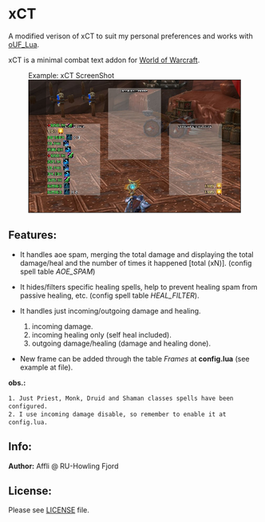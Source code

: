 # xCT

 A modified verison of xCT to suit my personal preferences and works with [oUF_Lua](https://github.com/PedroZC90/oUF_Lua).

 xCT is a minimal combat text addon for [World of Warcraft](https://worldofwarcraft.com/en-us/).

<figure>
	<figcaption>Example: xCT ScreenShot</figcaption>
	<img src="./media/xct.jpg" width="800px" alt="xCT ScreenShot" border="1px solid black"/>
</figure>

## Features:

 - It handles aoe spam, merging the total damage and displaying the total damage/heal and the number of times it happened [total (xN)]. (config spell table *AOE_SPAM*)

 - It hides/filters specific healing spells, help to prevent healing spam from passive healing, etc. (config spell table *HEAL_FILTER*).

 - It handles just incoming/outgoing damage and healing.

	1. incoming damage.
	2. incoming healing only (self heal included).
	3. outgoing damage/healing (damage and healing done).

 - New frame can be added through the table *Frames* at **config.lua** (see example at file).

 **obs.:**
 ```
 1. Just Priest, Monk, Druid and Shaman classes spells have been configured.
 2. I use incoming damage disable, so remember to enable it at config.lua.
```
## Info:

 **Author:** Affli @ RU-Howling Fjord

## License:

 Please see [LICENSE](https://github.com/PedroZC90/xCT/blob/master/LICENSE) file.